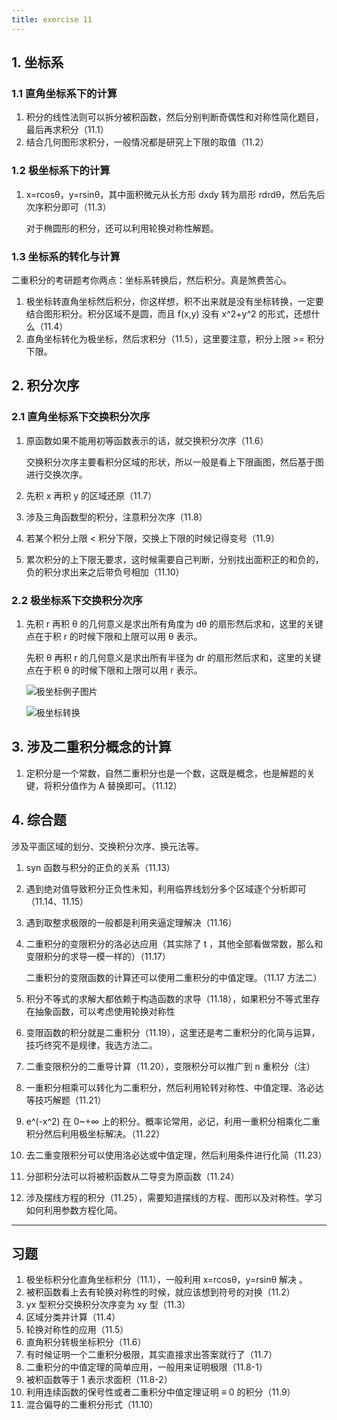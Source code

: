 ```yaml
---
title: exercise 11
---
```


## 1. 坐标系

### 1.1 直角坐标系下的计算

1. 积分的线性法则可以拆分被积函数，然后分别判断奇偶性和对称性简化题目，最后再求积分（11.1）
2. 结合几何图形求积分，一般情况都是研究上下限的取值（11.2）

### 1.2 极坐标系下的计算

1. x=rcosθ，y=rsinθ，其中面积微元从长方形 dxdy 转为扇形 rdrdθ，然后先后次序积分即可（11.3）

   对于椭圆形的积分，还可以利用轮换对称性解题。

### 1.3 坐标系的转化与计算

二重积分的考研题考你两点：坐标系转换后，然后积分。真是煞费苦心。

1. 极坐标转直角坐标然后积分，你这样想，积不出来就是没有坐标转换，一定要结合图形积分。积分区域不是圆，而且 f(x,y) 没有 x^2+y^2 的形式，还想什么（11.4）
2. 直角坐标转化为极坐标，然后求积分（11.5），这里要注意，积分上限 >= 积分下限。

## 2. 积分次序

### 2.1 直角坐标系下交换积分次序

1. 原函数如果不能用初等函数表示的话，就交换积分次序（11.6）

   交换积分次序主要看积分区域的形状，所以一般是看上下限画图，然后基于图进行交换次序。

2. 先积 x 再积 y 的区域还原（11.7）

3. 涉及三角函数型的积分，注意积分次序（11.8）

4. 若某个积分上限 < 积分下限，交换上下限的时候记得变号（11.9）

5. 累次积分的上下限无要求，这时候需要自己判断，分别找出面积正的和负的，负的积分求出来之后带负号相加（11.10）

### 2.2 极坐标系下交换积分次序

1. 先积 r 再积 θ 的几何意义是求出所有角度为 dθ 的扇形然后求和，这里的关键点在于积 r 的时候下限和上限可以用 θ 表示。 

   先积 θ 再积 r 的几何意义是求出所有半径为 dr 的扇形然后求和，这里的关键点在于积 θ 的时候下限和上限可以用 r 表示。

   ![极坐标例子图片](/advanced-mathematics/img/polar-a.png)

   ![极坐标转换](/advanced-mathematics/img/polar-q.png)

## 3. 涉及二重积分概念的计算

1. 定积分是一个常数，自然二重积分也是一个数，这既是概念，也是解题的关键，将积分值作为 A 替换即可。（11.12）

## 4. 综合题

涉及平面区域的划分、交换积分次序、换元法等。

1. syn 函数与积分的正负的关系（11.13）

2. 遇到绝对值导致积分正负性未知，利用临界线划分多个区域逐个分析即可（11.14、11.15）

3. 遇到取整求极限的一般都是利用夹逼定理解决（11.16）

4. 二重积分的变限积分的洛必达应用（其实除了 t ，其他全部看做常数，那么和变限积分的求导一模一样的）（11.17）

   二重积分的变限函数的计算还可以使用二重积分的中值定理。（11.17 方法二）

5. 积分不等式的求解大都依赖于构造函数的求导（11.18），如果积分不等式里存在抽象函数，可以考虑使用轮换对称性

6. 变限函数的积分就是二重积分（11.19），这里还是考二重积分的化简与运算，技巧终究不是规律，我选方法二。

7. 二重变限积分的二重导计算（11.20），变限积分可以推广到 n 重积分（注）

8. 一重积分相乘可以转化为二重积分，然后利用轮转对称性、中值定理、洛必达等技巧解题（11.21）

9. e^(-x^2) 在 0~+∞ 上的积分。概率论常用，必记，利用一重积分相乘化二重积分然后利用极坐标解决。（11.22）

10. 去二重变限积分可以使用洛必达或中值定理，然后利用条件进行化简（11.23）

11. 分部积分法可以将被积函数从二导变为原函数（11.24）

12. 涉及摆线方程的积分（11.25），需要知道摆线的方程、图形以及对称性。学习如何利用参数方程化简。

---

## 习题

1. 极坐标积分化直角坐标积分（11.1），一般利用 x=rcosθ，y=rsinθ 解决 。
2. 被积函数看上去有轮换对称性的时候，就应该想到符号的对换（11.2）
3. yx 型积分交换积分次序变为 xy 型（11.3）
4. 区域分类并计算（11.4）
5. 轮换对称性的应用（11.5）
6. 直角积分转极坐标积分（11.6）
7. 有时候证明一个二重积分极限，其实直接求出答案就行了（11.7）
8. 二重积分的中值定理的简单应用，一般用来证明极限（11.8-1）
9. 被积函数等于 1 表示求面积（11.8-2）
10. 利用连续函数的保号性或者二重积分中值定理证明 ≡ 0 的积分（11.9）
11. 混合偏导的二重积分形式（11.10）